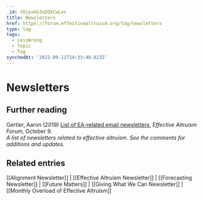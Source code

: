 ```yaml
---
_id: X8jpxbG3xDQXCwLos
title: Newsletters
href: https://forum.effectivealtruism.org/tag/newsletters
type: tag
tags:
  - LessWrong
  - Topic
  - Tag
synchedAt: '2022-09-11T14:33:40.823Z'
---
```

# Newsletters

Further reading
---------------

Gertler, Aaron (2019) [List of EA-related email newsletters](https://forum.effectivealtruism.org/posts/vNhfvYWNiejQQps7N/list-of-ea-related-email-newsletters), *Effective Altruism Forum*, October 9.  
*A list of newsletters related to effective altruism. See the comments for additions and updates.*

Related entries
---------------

[[Alignment Newsletter]] | [[Effective Altruism Newsletter]] | [[Forecasting Newsletter]] | [[Future Matters]] | [[Giving What We Can Newsletter]] | [[Monthly Overload of Effective Altruism]]
